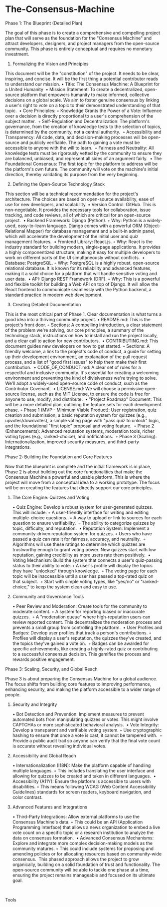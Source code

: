 # The-Consensus-Machine
Phase 1: The Blueprint (Detailed Plan)

The goal of this phase is to create a comprehensive and compelling project plan that will serve as the foundation for the "Consensus Machine" and attract developers, designers, and project managers from the open-source community. This phase is entirely conceptual and requires no monetary investment.


1. Formalizing the Vision and Principles

This document will be the "constitution" of the project. It needs to be clear, inspiring, and concise. It will be the first thing a potential contributor reads to understand our mission.
	•	Title: The Consensus Machine: A Blueprint for a United Humanity 
	•	Mission Statement: To create a decentralized, open-source platform that empowers humanity to make informed, collective decisions on a global scale. We aim to foster genuine consensus by linking a user's right to vote on a topic to their demonstrated understanding of that topic. 
	•	Core Principles:
	◦	Knowledge Grants the Power of a Vote: Influence over a decision is directly proportional to a user's comprehension of the subject matter. 
	◦	Self-Regulation and Decentralization: The platform's governance, from the creation of knowledge tests to the selection of topics, is determined by the community, not a central authority. 
	◦	Accessibility and Transparency: All code, data, and decision-making processes will be open-source and publicly verifiable. The path to gaining a vote must be accessible to anyone with the will to learn. 
	◦	Fairness and Neutrality: All knowledge tests must be rigorously vetted by the community to ensure they are balanced, unbiased, and represent all sides of an argument fairly. 
	•	The Foundational Consensus: The first topic for the platform to address will be the platform's own future. The community will vote on the machine's initial direction, thereby validating its purpose from the very beginning. 

2. Defining the Open-Source Technology Stack

This section will be a technical recommendation for the project's architecture. The choices are based on open-source availability, ease of use for new developers, and scalability.
	•	Version Control: GitHub. This is non-negotiable. It provides the necessary tools for collaboration, issue tracking, and code reviews, all of which are critical for an open-source project. 
	•	Backend Framework: Django (Python).
	◦	Why: Python is a widely-used, easy-to-learn language. Django comes with a powerful ORM (Object-Relational Mapper) for database management and a built-in admin panel, which will accelerate the development of the initial user and quiz management features. 
	•	Frontend Library: React.js.
	◦	Why: React is the industry standard for building modern, single-page applications. It provides a highly componentized structure, making it easy for multiple developers to work on different parts of the UI simultaneously without conflicts. 
	•	Database: PostgreSQL.
	◦	Why: PostgreSQL is a highly robust, open-source relational database. It is known for its reliability and advanced features, making it a solid choice for a platform that will handle sensitive voting and user data. 
	•	API: Django REST Framework (DRF).
	◦	Why: This is a powerful and flexible toolkit for building a Web API on top of Django. It will allow the React frontend to communicate seamlessly with the Python backend, a standard practice in modern web development. 

3. Creating Detailed Documentation

This is the most critical part of Phase 1. Clear documentation is what turns a good idea into a thriving community project.
	•	README.md: This is the project's front door.
	◦	Sections: A compelling introduction, a clear statement of the problem we're solving, our core principles, a summary of the technology stack, instructions on how to install and run the project locally, and a clear call to action for new contributors. 
	•	CONTRIBUTING.md: This document guides new developers on how to get started.
	◦	Sections: A friendly welcome, a link to the project's code of conduct, a guide for setting up their development environment, an explanation of the pull request process, and a list of "good first issues" to help them make their first contribution. 
	•	CODE_OF_CONDUCT.md: A clear set of rules for a respectful and inclusive community. It's essential for creating a welcoming environment and preventing the kind of divisiveness we're trying to solve. We'll adopt a widely-used open-source code of conduct, such as the Contributor Covenant. 
	•	LICENSE.md: We will choose a permissive open-source license, such as the MIT License, to ensure the code is free for anyone to use, modify, and distribute. 
	•	"Project Roadmap" Document: This will be a more detailed plan, outlining the feature sets for each development phase.
	◦	Phase 1 (MVP - Minimum Viable Product): User registration, quiz creation and submission, a basic reputation system for quizzes (e.g., upvotes/downvotes), a simple voting page with "pass quiz to unlock" logic, and the foundational "first topic" proposal and voting feature. 
	◦	Phase 2 (Enhancements): Advanced reputation systems, moderation tools, richer voting types (e.g., ranked-choice), and notifications. 
	◦	Phase 3 (Scaling): Internationalization, improved security measures, and third-party integrations. 

Phase 2: Building the Foundation and Core Features

Now that the blueprint is complete and the initial framework is in place, Phase 2 is about building out the core functionalities that make the Consensus Machine a powerful and usable platform. This is where the project will move from a conceptual idea to a working prototype. The focus will be on creating the features that directly support our core principles.


1. The Core Engine: Quizzes and Voting

	•	Quiz Engine: Develop a robust system for user-generated quizzes. This will include:
	◦	A user-friendly interface for writing and editing multiple-choice questions. 
	◦	A way to upload or link to sources for each question to ensure verifiability. 
	◦	The ability to categorize quizzes by topic, difficulty, and reputation. 
	•	Reputation System: Implement a community-driven reputation system for quizzes.
	◦	Users who have passed a quiz can rate it for fairness, accuracy, and neutrality. 
	◦	Algorithms will use these ratings to determine which quizzes are trustworthy enough to grant voting power. New quizzes start with low reputation, gaining credibility as more users rate them positively. 
	•	Voting Mechanism: Build the system that connects a user's quiz-passing status to their ability to vote.
	◦	A user's profile will display the topics they have "unlocked" through knowledge. 
	◦	The voting page for each topic will be inaccessible until a user has passed a top-rated quiz on that subject. 
	◦	Start with simple voting types, like "yes/no" or "ranked-choice," to keep the system clean and easy to use. 

2. Community and Governance Tools

	•	Peer Review and Moderation: Create tools for the community to moderate content.
	◦	A system for reporting biased or inaccurate quizzes. 
	◦	A "moderation queue" where high-reputation users can review reported content. This decentralizes the moderation process and prevents a small group from controlling the platform. 
	•	User Profiles and Badges: Develop user profiles that track a person's contributions.
	◦	Profiles will display a user's reputation, the quizzes they've created, and the topics they've gained a vote on. 
	◦	Badges can be awarded for specific achievements, like creating a highly-rated quiz or contributing to a successful consensus decision. This gamifies the process and rewards positive engagement. 


Phase 3: Scaling, Security, and Global Reach

Phase 3 is about preparing the Consensus Machine for a global audience. The focus shifts from building core features to improving performance, enhancing security, and making the platform accessible to a wider range of people.


1. Security and Integrity

	•	Bot Detection and Prevention: Implement measures to prevent automated bots from manipulating quizzes or votes. This might involve CAPTCHAs or more sophisticated behavioral analysis. 
	•	Vote Integrity: Develop a transparent and verifiable voting system.
	◦	Use cryptographic hashing to ensure that once a vote is cast, it cannot be tampered with. 
	◦	Provide a public audit trail so anyone can verify that the final vote count is accurate without revealing individual votes. 

2. Accessibility and Global Reach

	•	Internationalization (I18N): Make the platform capable of handling multiple languages.
	◦	This includes translating the user interface and allowing for quizzes to be created and taken in different languages. 
	•	Accessibility (A11Y): Ensure the platform is accessible to users with disabilities.
	◦	This means following WCAG (Web Content Accessibility Guidelines) standards for screen readers, keyboard navigation, and color contrast. 

3. Advanced Features and Integrations

	•	Third-Party Integrations: Allow external platforms to use the Consensus Machine's data.
	◦	This could be an API (Application Programming Interface) that allows a news organization to embed a live vote count on a specific topic or a research institution to analyze the data on consensus formation. 
	•	Advanced Consensus Mechanisms: Explore and integrate more complex decision-making models as the community matures.
	◦	This could include systems for proposing and amending policies or for allocating resources based on community-wide consensus. 
This phased approach allows the project to grow organically, building on a solid foundation of trust and functionality. The open-source community will be able to tackle one phase at a time, ensuring the project remains manageable and focused on its ultimate goal.







 


Tools



